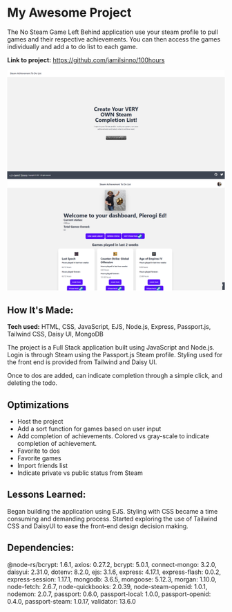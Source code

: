 # My Awesome Project
The No Steam Game Left Behind application use your steam profile to pull games and their respective achievements. You can then access the games individually and add a to do list to each game.

**Link to project:** https://github.com/jamilsinno/100hours

![Login page](/public/images/Login.png)
![Dashboard Page](/public/images/Dashboard.png)

## How It's Made:

**Tech used:** HTML, CSS, JavaScript, EJS, Node.js, Express, Passport.js, Tailwind CSS, Daisy UI, MongoDB

The project is a Full Stack application built using JavaScript and Node.js. Login is through Steam using the Passport.js Steam profile. Styling used for the front end is provided from Tailwind and Daisy UI. 

Once to dos are added, can indicate completion through a simple click, and deleting the todo.

## Optimizations
 - Host the project
 - Add a sort function for games based on user input
 - Add completion of achievements. Colored vs gray-scale to indicate completion of achievement.
 - Favorite to dos
 - Favorite games
 - Import friends list
 - Indicate private vs public status from Steam 

## Lessons Learned:

Began building the application using EJS. Styling with CSS became a time consuming and demanding process. Started exploring the use of Tailwind CSS and DaisyUI to ease the front-end design decision making.

## Dependencies:
@node-rs/bcrypt: 1.6.1,
axios: 0.27.2,
bcrypt: 5.0.1,
connect-mongo: 3.2.0,
daisyui: 2.31.0,
dotenv: 8.2.0,
ejs: 3.1.6,
express: 4.17.1,
express-flash: 0.0.2,
express-session: 1.17.1,
mongodb: 3.6.5,
mongoose: 5.12.3,
morgan: 1.10.0,
node-fetch: 2.6.7,
node-quickbooks: 2.0.39,
node-steam-openid: 1.0.1,
nodemon: 2.0.7,
passport: 0.6.0,
passport-local: 1.0.0,
passport-openid: 0.4.0,
passport-steam: 1.0.17,
validator: 13.6.0